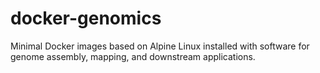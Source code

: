 # docker-genomics

Minimal Docker images based on Alpine Linux installed with software 
for genome assembly, mapping, and downstream applications.
